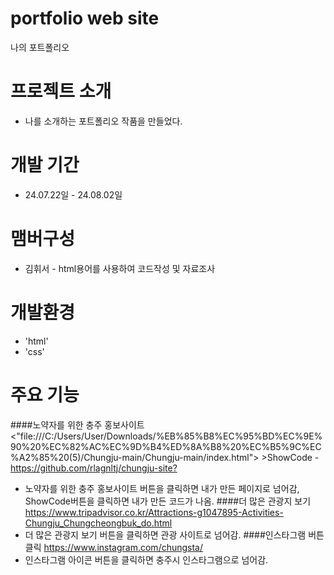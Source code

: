 # portfolio web site
나의 포트폴리오

# 프로젝트 소개
- 나를 소개하는 포트폴리오 작품을 만들었다.

# 개발 기간
- 24.07.22일 - 24.08.02일

# 맴버구성
- 김휘서 - html용어를 사용하여 코드작성 및 자료조사

# 개발환경
- 'html'
- 'css'

# 주요 기능
####노약자를 위한 충주 홍보사이트 <"file:///C:/Users/User/Downloads/%EB%85%B8%EC%95%BD%EC%9E%90%20%EC%82%AC%EC%9D%B4%ED%8A%B8%20%EC%B5%9C%EC%A2%85%20(5)/Chungju-main/Chungju-main/index.html"> >ShowCode - <https://github.com/rlagnltj/chungju-site?>
- 노약자를 위한 충주 홍보사이트 버튼을 클릭하면 내가 만든 페이지로 넘어감, ShowCode버튼을 클릭하면 내가 만든 코드가 나옴.
####더 많은 관광지 보기 <https://www.tripadvisor.co.kr/Attractions-g1047895-Activities-Chungju_Chungcheongbuk_do.html>
- 더 많은 관광지 보기 버튼을 클릭하면 관광 사이트로 넘어감.
####인스타그램 버튼 클릭 <https://www.instagram.com/chungsta/>
- 인스타그램 아이콘 버튼을 클릭하면 충주시 인스타그램으로 넘어감.

